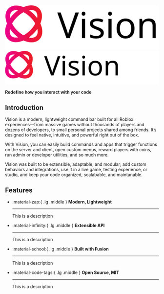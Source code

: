 ![Vision Logo](assets/home/vision-light-theme.svg#only-light)
![Vision Logo](assets/home/vision-dark-theme.svg#only-dark)

**Redefine how you interact with your code**

## Introduction
Vision is a modern, lightweight command bar built for all Roblox experiences—from massive games without thousands of players and dozens of developers, to small personal projects shared among friends. It’s designed to feel native, intuitive, and powerful right out of the box.

With Vision, you can easily build commands and apps that trigger functions on the server and client, open custom menus, reward players with coins, run admin or developer utilities, and so much more.

Vision was built to be extensible, adaptable, and modular; add custom behaviors and integrations, use it in a live game, testing experience, or studio, and keep your code organized, scalabable, and maintanable.

## Features
<div class="grid cards" markdown>

- :material-zap:{ .lg .middle } __Modern, Lightweight__

  ---

  This is a description

- :material-infinity:{ .lg .middle } __Extensible API__

  ---

  This is a description

- :material-school:{ .lg .middle } __Built with Fusion__

  ---

  This is a description

- :material-code-tags:{ .lg .middle } __Open Source, MIT__

  ---

  This is a description

</div>

